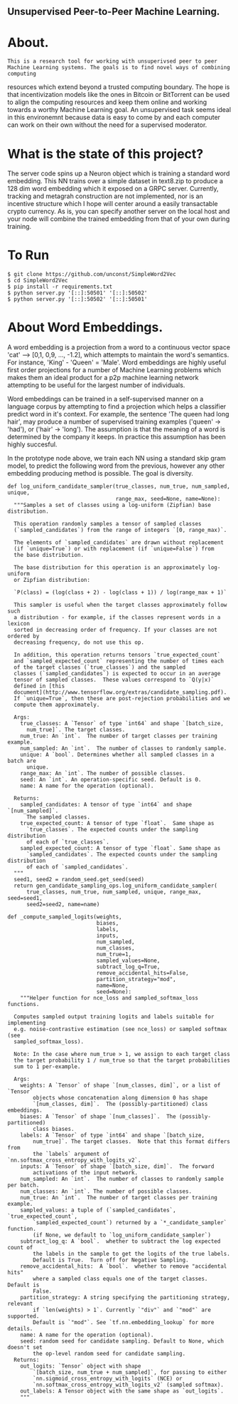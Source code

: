 ## Unsupervised Peer-to-Peer Machine Learning.

# About.
    This is a research tool for working with unsuperivsed peer to peer Machine Learning systems. The goals is to find novel ways of combining computing 
resources which extend beyond a trusted computing boundary. The hope is that incentivization models like the ones in Bitcoin or BitTorrent can be used to
align the computing resources and keep them online and working towards a worthy Machine Learning goal. An unsupervised task seems ideal in this environemnt
because data is easy to come by and each computer can work on their own without the need for a supervised moderator. 

# What is the state of this project?

The server code spins up a Neuron object which is training a standard word embedding. This NN trains over a simple dataset in text8.zip to produce a 128 dim
word embedding which it exposed on a GRPC server. Currently, tracking and metagrah construction are not implemented, nor is an incentive structure which I 
hope will center around a easily transactable crypto currency. As is, you can specify another server on the local host and your node will combine the trained 
embedding from that of your own during training.

# To Run
```
$ git clone https://github.com/unconst/SimpleWord2Vec
$ cd SimpleWord2Vec
$ pip install -r requirements.txt
$ python server.py '[::]:50501' '[::]:50502'
$ python server.py '[::]:50502' '[::]:50501'
```

# About Word Embeddings.

A word embedding is a projection from a word to a continuous vector space 'cat' --> [0,1, 0,9, ..., -1.2], which attempts to maintain the word's semantics. 
For instance, 'King' - 'Queen' = 'Male'. Word embeddings are highly useful first order projections for a number of Machine Learning problems which makes 
them an ideal product for a p2p machine learning network attempting to be useful for the largest number of individuals. 

Word embeddings can be trained in a self-supervised manner on a language corpus by attempting to find a projection which helps a classifier predict word in 
it's context. For example, the sentence 'The queen had long hair', may produce a number of supervised training examples ('queen' -> 'had'), or 
('hair' -> 'long'). The assumption is that the meaning of a word is determined by the company it keeps. In practice this assumption has been highly succesful.

In the prototype node above, we train each NN using a standard skip gram model, to predict the following word from the previous, however any other embedding
producing method is possible. The goal is diversity.

```
def log_uniform_candidate_sampler(true_classes, num_true, num_sampled, unique,
                                  range_max, seed=None, name=None):
  """Samples a set of classes using a log-uniform (Zipfian) base distribution.

  This operation randomly samples a tensor of sampled classes
  (`sampled_candidates`) from the range of integers `[0, range_max)`.

  The elements of `sampled_candidates` are drawn without replacement
  (if `unique=True`) or with replacement (if `unique=False`) from
  the base distribution.

  The base distribution for this operation is an approximately log-uniform
  or Zipfian distribution:

  `P(class) = (log(class + 2) - log(class + 1)) / log(range_max + 1)`

  This sampler is useful when the target classes approximately follow such
  a distribution - for example, if the classes represent words in a lexicon
  sorted in decreasing order of frequency. If your classes are not ordered by
  decreasing frequency, do not use this op.

  In addition, this operation returns tensors `true_expected_count`
  and `sampled_expected_count` representing the number of times each
  of the target classes (`true_classes`) and the sampled
  classes (`sampled_candidates`) is expected to occur in an average
  tensor of sampled classes.  These values correspond to `Q(y|x)`
  defined in [this
  document](http://www.tensorflow.org/extras/candidate_sampling.pdf).
  If `unique=True`, then these are post-rejection probabilities and we
  compute them approximately.

  Args:
    true_classes: A `Tensor` of type `int64` and shape `[batch_size,
      num_true]`. The target classes.
    num_true: An `int`.  The number of target classes per training example.
    num_sampled: An `int`.  The number of classes to randomly sample.
    unique: A `bool`. Determines whether all sampled classes in a batch are
      unique.
    range_max: An `int`. The number of possible classes.
    seed: An `int`. An operation-specific seed. Default is 0.
    name: A name for the operation (optional).

  Returns:
    sampled_candidates: A tensor of type `int64` and shape `[num_sampled]`.
      The sampled classes.
    true_expected_count: A tensor of type `float`.  Same shape as
      `true_classes`. The expected counts under the sampling distribution
      of each of `true_classes`.
    sampled_expected_count: A tensor of type `float`. Same shape as
      `sampled_candidates`. The expected counts under the sampling distribution
      of each of `sampled_candidates`.
  """
  seed1, seed2 = random_seed.get_seed(seed)
  return gen_candidate_sampling_ops.log_uniform_candidate_sampler(
      true_classes, num_true, num_sampled, unique, range_max, seed=seed1,
      seed2=seed2, name=name)

def _compute_sampled_logits(weights,
                            biases,
                            labels,
                            inputs,
                            num_sampled,
                            num_classes,
                            num_true=1,
                            sampled_values=None,
                            subtract_log_q=True,
                            remove_accidental_hits=False,
                            partition_strategy="mod",
                            name=None,
                            seed=None):
    """Helper function for nce_loss and sampled_softmax_loss functions.

  Computes sampled output training logits and labels suitable for implementing
  e.g. noise-contrastive estimation (see nce_loss) or sampled softmax (see
  sampled_softmax_loss).

  Note: In the case where num_true > 1, we assign to each target class
  the target probability 1 / num_true so that the target probabilities
  sum to 1 per-example.

  Args:
    weights: A `Tensor` of shape `[num_classes, dim]`, or a list of `Tensor`
        objects whose concatenation along dimension 0 has shape
        `[num_classes, dim]`.  The (possibly-partitioned) class embeddings.
    biases: A `Tensor` of shape `[num_classes]`.  The (possibly-partitioned)
        class biases.
    labels: A `Tensor` of type `int64` and shape `[batch_size,
        num_true]`. The target classes.  Note that this format differs from
        the `labels` argument of `nn.softmax_cross_entropy_with_logits_v2`.
    inputs: A `Tensor` of shape `[batch_size, dim]`.  The forward
        activations of the input network.
    num_sampled: An `int`.  The number of classes to randomly sample per batch.
    num_classes: An `int`. The number of possible classes.
    num_true: An `int`.  The number of target classes per training example.
    sampled_values: a tuple of (`sampled_candidates`, `true_expected_count`,
        `sampled_expected_count`) returned by a `*_candidate_sampler` function.
        (if None, we default to `log_uniform_candidate_sampler`)
    subtract_log_q: A `bool`.  whether to subtract the log expected count of
        the labels in the sample to get the logits of the true labels.
        Default is True.  Turn off for Negative Sampling.
    remove_accidental_hits:  A `bool`.  whether to remove "accidental hits"
        where a sampled class equals one of the target classes.  Default is
        False.
    partition_strategy: A string specifying the partitioning strategy, relevant
        if `len(weights) > 1`. Currently `"div"` and `"mod"` are supported.
        Default is `"mod"`. See `tf.nn.embedding_lookup` for more details.
    name: A name for the operation (optional).
    seed: random seed for candidate sampling. Default to None, which doesn't set
        the op-level random seed for candidate sampling.
  Returns:
    out_logits: `Tensor` object with shape
        `[batch_size, num_true + num_sampled]`, for passing to either
        `nn.sigmoid_cross_entropy_with_logits` (NCE) or
        `nn.softmax_cross_entropy_with_logits_v2` (sampled softmax).
    out_labels: A Tensor object with the same shape as `out_logits`.
    """
```

